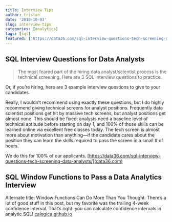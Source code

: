 ```yaml
---
title: Interview Tips
author: tristan
date: '2018-10-03'
slug: interview-tips
categories: [analytics]
tags: [sql]
featured: ["https://data36.com/sql-interview-questions-tech-screening-data-analysts/","https://calogica.github.io/sql/2018/07/01/sql-functions-for-data-analyst-interviews.html"]
---
```


## SQL Interview Questions for Data Analysts
> The most feared part of the hiring data analyst/scientist process is the technical screening. Here are 3 SQL interview questions to practice.

Or, if you’re hiring, here are 3 example interview questions to give to your candidates.

Really, I wouldn’t recommend using exactly these questions, but I do highly recommend giving technical screens for analyst positions. Frequently data scientist positions get hit by massive tech screens, but analyst positions get almost none. This should be fixed: analysts need a baseline level of technical aptitude before starting on day 1, and 100% of those skills can be learned online via excellent free classes today. The tech screen is almost more about motivation than anything—if the candidate cares about the position they can learn the skills required to pass the screen in a small # of hours.

We do this for 100% of our applicants.
[https://data36.com/sql-interview-questions-tech-screening-data-analysts/](data36.com)

## SQL Window Functions to Pass a Data Analytics Interview
Alternate title: Window Functions Can Do More Than You Thought. There’s a lot of good stuff in this post, but my favorite was the trailing 4-week confidence interval. That’s right: you can calculate confidence intervals in analytic SQL!
[calogica.github.io](https://calogica.github.io/sql/2018/07/01/sql-functions-for-data-analyst-interviews.html)